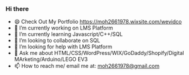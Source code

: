 ### Hi there 
- 😄 Check Out My Portfolio https://moh2661978.wixsite.com/wevidco
- 🔭 I’m currently working on LMS Platform
- 🌱 I’m currently learning Javascript/C++/SQL
- 👯 I’m looking to collaborate on SQL
- 🤔 I’m looking for help with LMS Platform
- 💬 Ask me about HTML/CSS/WordPress/WIX/GoDaddy/Shopify/Digital MArketing/Arduino/LEGO EV3
- 📫 How to reach me/ email me at: moh2661978@gmail.com

<!--
**moh2661978/moh2661978** is a ✨ _special_ ✨ repository because its `README.md` (this file) appears on your GitHub profile.

Here are some ideas to get you started:

- 🔭 I’m currently working on ...
- 🌱 I’m currently learning ...
- 👯 I’m looking to collaborate on ...
- 🤔 I’m looking for help with ...
- 💬 Ask me about ...
- 📫 How to reach me: ...
- 😄 Pronouns: ...
- ⚡ Fun fact: ...
-->
